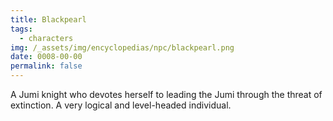 ```yaml
---
title: Blackpearl
tags:
  - characters
img: /_assets/img/encyclopedias/npc/blackpearl.png
date: 0008-00-00
permalink: false
---
```

A Jumi knight who devotes herself to leading the Jumi through the threat of extinction. A very logical and level-headed individual.